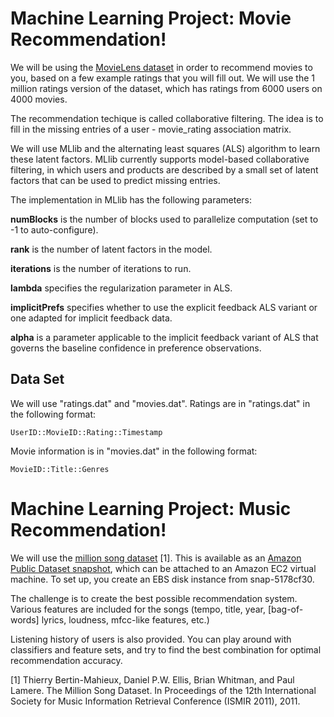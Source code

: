 # Machine Learning Project: Movie Recommendation!

We will be using the [MovieLens dataset](http://grouplens.org/datasets/movielens/) in order to recommend movies to you, based on a few example ratings that you will fill out. We will use the 1 million ratings version of the dataset, which has ratings from 6000 users on 4000 movies. 

The recommendation techique is called collaborative filtering. The idea is to fill in the missing entries of a user - movie_rating association matrix.

We will use MLlib and the alternating least squares (ALS) algorithm to learn these latent factors. MLlib currently supports model-based collaborative filtering, in which users and products are described by a small set of latent factors that can be used to predict missing entries. 

The implementation in MLlib has the following parameters:

**numBlocks** is the number of blocks used to parallelize computation (set to -1 to auto-configure).

**rank** is the number of latent factors in the model.

**iterations** is the number of iterations to run.

**lambda** specifies the regularization parameter in ALS.

**implicitPrefs** specifies whether to use the explicit feedback ALS variant or one adapted for implicit feedback data.

**alpha** is a parameter applicable to the implicit feedback variant of ALS that governs the baseline confidence in preference observations.

## Data Set
We will use "ratings.dat" and "movies.dat". Ratings are in "ratings.dat" in the following format:

```
UserID::MovieID::Rating::Timestamp
```

Movie information is in "movies.dat" in the following format:

```
MovieID::Title::Genres
```





# Machine Learning Project: Music Recommendation!

We will use the [million song dataset](http://www.kaggle.com/c/msdchallenge/data) [1]. 
This is available as an [Amazon Public Dataset snapshot](http://aws.amazon.com/datasets/6468931156960467), 
which can be attached to an Amazon EC2 virtual machine. To set up, you create an EBS disk instance from snap-5178cf30.

The challenge is to create the best possible recommendation system. Various features are included for the songs (tempo, title, year, [bag-of-words] lyrics, loudness, mfcc-like features, etc.)

Listening history of users is also provided. You can play around with classifiers and feature sets, and try to find the best combination for optimal recommendation accuracy.


[1] Thierry Bertin-Mahieux, Daniel P.W. Ellis, Brian Whitman, and Paul Lamere. 
The Million Song Dataset. In Proceedings of the 12th International Society
for Music Information Retrieval Conference (ISMIR 2011), 2011.
